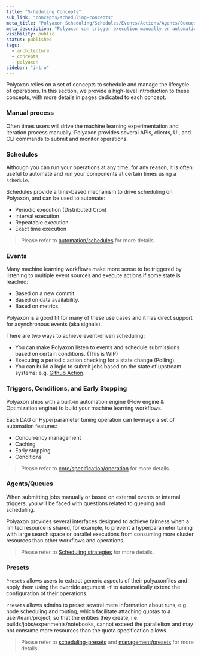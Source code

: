```yaml
---
title: "Scheduling Concepts"
sub_link: "concepts/scheduling-concepts"
meta_title: "Polyaxon Scheduling/Schedules/Events/Actions/Agents/Queues - Core Concepts"
meta_description: "Polyaxon can trigger execution manually or automatically using schedules, data, and events driven strategies."
visibility: public
status: published
tags:
  - architecture
  - concepts
  - polyaxon
sidebar: "intro"
---
```


Polyaxon relies on a set of concepts to schedule and manage the lifecycle of operations.
In this section, we provide a high-level introduction to these concepts,
with more details in pages dedicated to each concept.

### Manual process

Often times users will drive the machine learning experimentation and iteration process manually.
Polyaxon provides several APIs, clients, UI, and CLI commands to submit and monitor operations.

### Schedules

Although you can run your operations at any time, for any reason, it is often useful to automate and run your components at certain times using a `schedule`.

Schedules provide a time-based mechanism to drive scheduling on Polyaxon, and can be used to automate:
 * Periodic execution (Distributed Cron)
 * Interval execution
 * Repeatable execution
 * Exact time execution

<blockquote class="light">Please refer to <a href="/docs/automation/schedules/">automation/schedules</a> for more details.</blockquote>

### Events

Many machine learning workflows make more sense to be triggered by listening to multiple event sources and execute actions if some state is reached:

 * Based on a new commit.
 * Based on data availability.
 * Based on metrics.

Polyaxon is a good fit for many of these use cases and it has direct support for asynchronous events (aka signals).

There are two ways to achieve event-driven scheduling:
 * You can make Polyaxon listen to events and schedule submissions based on certain conditions. (This is WIP)
 * Executing a periodic action checking for a state change (Polling).
 * You can build a logic to submit jobs based on the state of upstream systems: e.g. [Github Action](/integrations/github-action/).

### Triggers, Conditions, and Early Stopping

Polyaxon ships with a built-in automation engine (Flow engine & Optimization engine) to build your machine learning workflows.

Each DAG or Hyperparameter tuning operation can leverage a set of automation features:
 * Concurrency management
 * Caching
 * Early stopping
 * Conditions

<blockquote class="light">Please refer to <a href="/docs/core/specification/operation/">core/specification/operation</a> for more details.</blockquote>

### Agents/Queues

When submitting jobs manually or based on external events or internal triggers, you will be faced with questions related to queuing and scheduling.

Polyaxon provides several interfaces designed to achieve fairness when a limited resource is shared, for example, to prevent a hyperparameter tuning with large search space or parallel executions from consuming more cluster resources than other workflows and operations.

<blockquote class="light">Please refer to <a href="/docs/core/scheduling-strategies/">Scheduling strategies</a> for more details.</blockquote>

### Presets

`Presets` allows users to extract generic aspects of their polyaxonfiles and apply them using the override argument `-f` to automatically extend the configuration of their operations. 

`Presets` allows admins to preset several meta information about runs, e.g. node scheduling and routing, which facilitate attaching quotas to a user/team/project,
so that the entities they create, i.e. builds/jobs/experiments/notebooks, cannot exceed the parallelism and may not consume more
resources than the quota specification allows.

<blockquote class="light">Please refer to <a href="/docs/core/scheduling-presets/">scheduling-presets</a> and <a href="/docs/management/organizations/presets/">management/presets</a> for more details.</blockquote>
